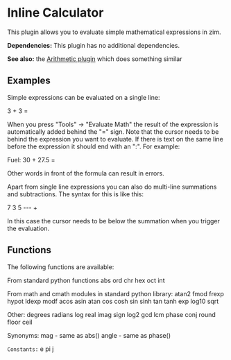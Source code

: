 # Inline Calculator
This plugin allows you to evaluate simple mathematical expressions in zim.

**Dependencies:** This plugin has no additional dependencies.

**See also:** the [Arithmetic plugin](./Arithmetic.markdown) which does something similar

Examples
--------
Simple expressions can be evaluated on a single line:

3 + 3 = 	

When you press "Tools" -> "Evaluate Math" the result of the expression is automatically added behind the "=" sign. Note that the cursor needs to be behind the expression you want to evaluate.
If there is text on the same line before the expression it should end with an ":". For example:

Fuel: 30 + 27.5 =

Other words in front of the formula can result in errors.

Apart from single line expressions you can also do multi-line summations and subtractions.  The syntax for this is like this:

7
3
5
--- +

In this case the cursor needs to be below the summation when you trigger the evaluation.

Functions
---------
The following functions are available:

From standard python functions
	abs
	ord
	chr
	hex
	oct
	int

From math and cmath modules in standard python library:
	atan2
	fmod
	frexp
	hypot
	ldexp
	modf
	acos
	asin
	atan
	cos
	cosh
	sin
	sinh
	tan
	tanh
	exp
	log10
	sqrt

Other:
	degrees
	radians
	log
	real
	imag
	sign
	log2
	gcd
	lcm
	phase
	conj
	round
	floor
	ceil

Synonyms:
	mag - same as abs()
	angle - same as phase()
	
``Constants:``
	e
	pi
	j

